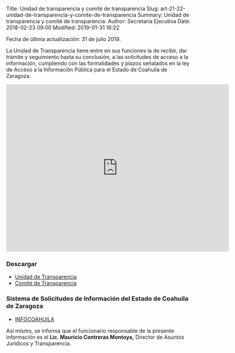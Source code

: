 Title: Unidad de transparencia y comité de transparencia
Slug: art-21-22-unidad-de-transparencia-y-comite-de-transparencia
Summary: Unidad de transparencia y comité de transparencia.
Author: Secretaría Ejecutiva
Date: 2018-02-23 09:00
Modified: 2019-01-31 16:22


Fecha de última actualización: 31 de julio 2019.

La Unidad de Transparencia tiene entre en sus funciones la de recibir, dar trámite y seguimiento hasta su conclusión, a las solicitudes de acceso a la información, cumpliendo con las formalidades y plazos señalados en la ley de Acceso a la Información Pública para el Estado de Coahuila de Zaragoza.

<iframe src="https://www.google.com/maps/embed?pb=!1m18!1m12!1m3!1d1801.016631465175!2d-100.96104139428223!3d25.470564738400462!2m3!1f0!2f0!3f0!3m2!1i1024!2i768!4f13.1!3m3!1m2!1s0x868812c22fd32bcf%3A0xd72f0fa4e13c6e90!2sBlvd.+Luis+Donaldo+Colosio+703%2C+Valle+Real+2do+Sector%2C+25205+Saltillo%2C+Coah.!5e0!3m2!1ses!2smx!4v1524239750191" width="600" height="450" frameborder="0" style="border:0" allowfullscreen></iframe>

### Descargar

* [Unidad de Transparencia](unidad-de-transparencia.pdf)
* [Comité de Transparencia](comite-de-transparencia.pdf)

### Sistema de Solicitudes de Información del Estado de Coahuila de Zaragoza

* [INFOCOAHUILA](http://189.254.130.35/infocoahuila/)

Así mismo, se informa que el funcionario responsable de la presente información es el **Lic. Mauricio Contreras Montoya,** Director de Asuntos Jurídicos y Transparencia.
